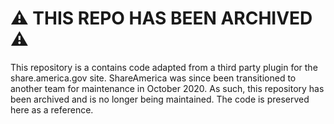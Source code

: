 # :warning: THIS REPO HAS BEEN ARCHIVED :warning:

This repository is a contains code adapted from a third party plugin for the share.america.gov site. ShareAmerica was since been transitioned to another team for maintenance in October 2020. As such, this repository has been archived and is no longer being maintained. The code is preserved here as a reference.
